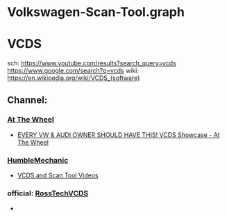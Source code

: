 # Volkswagen-Scan-Tool.graph

# VCDS
sch: https://www.youtube.com/results?search_query=vcds https://www.google.com/search?q=vcds wiki: https://en.wikipedia.org/wiki/VCDS_(software)

## Channel:
### [At The Wheel](https://www.youtube.com/@AtTheWheel)
- [EVERY VW & AUDI OWNER SHOULD HAVE THIS! VCDS Showcase - At The Wheel](https://youtu.be/Bz5AXdj7esQ)

### [HumbleMechanic]()
- [VCDS and Scan Tool Videos](https://www.youtube.com/playlist?list=PLwfzU5uvU-lLGh-SQDOxcS1cdBLYqJP7K)

### official: [RossTechVCDS](https://www.youtube.com/@RossTechVCDS)
- 
